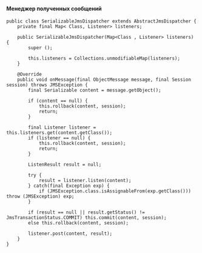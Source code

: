 #### Менеджер полученных сообщений #### 

    public class SerializableJmsDispatcher extends AbstractJmsDispatcher {
        private final Map< Class, Listener> listeners;

        public SerializableJmsDispatcher(Map<Class , Listener> listeners) {
            super ();
            
            this.listeners = Collections.unmodifiableMap(listeners);
        }

        @Override
        public void onMessage(final ObjectMessage message, final Session session) throws JMSException {
            final Serializable content = message.getObject();
            
            if (content == null) {
                this.rollback(content, session);
                return;
            }

            final Listener listener = this.listeners.get(content.getClass());
            if (listener == null) { 
                this.rollback(content, session);
                return;
            }

            ListenResult result = null;

            try {
                result = listener.listen(content);
            } catch(final Exception exp) {
                if (JMSException.class.isAssignableFrom(exp.getClass())) throw (JMSException) exp;
            }  

            if (result == null || result.getStatus() != JmsTransactionStatus.COMMIT) this.commit(content, session);
            else this.rollback(content, session);

            listener.post(content, result);
        }
    }
